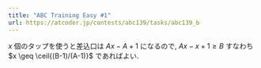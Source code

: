 ```yaml
---
title: "ABC Training Easy #1"
url: https://atcoder.jp/contests/abc139/tasks/abc139_b
---
```

$x$ 個のタップを使うと差込口は $Ax-A+1$ になるので, $Ax-x+1 \geq B$ すなわち $x \geq \ceil{(B-1)/(A-1)}$ であればよい.
